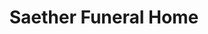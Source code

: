 ---
title: "Saether Funeral Home"
url: /blanchardville/saether-funeral-home/
shop: funeral directors
---